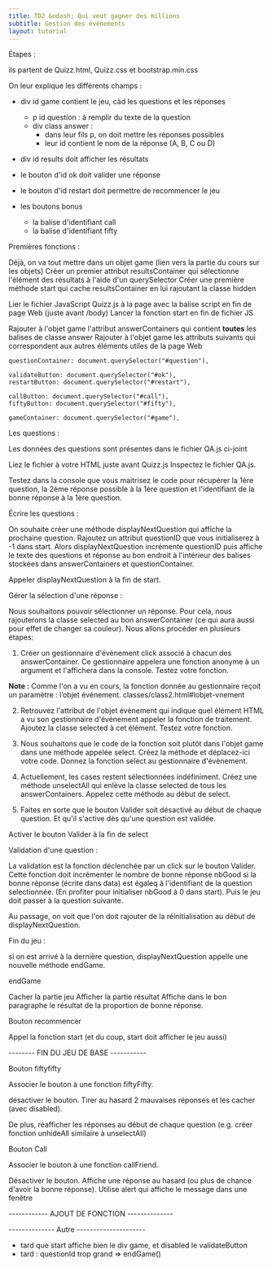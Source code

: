 ```yaml
---
title: TD2 &ndash; Qui veut gagner des millions
subtitle: Gestion des évènements
layout: tutorial
---
```


<!--
Les questions sont plutôt détaillés. Ceux qui veulent être plus libre peuvent
essayer de construire leur jeu en suivant le déroulé global
-->

Étapes :

ils partent de Quizz.html, Quizz.css et bootstrap.min.css

On leur explique les différents champs :
- div id game contient le jeu, càd les questions et les réponses
  - p id question : à remplir du texte de la question
  - div class answer :
    - dans leur fils p, on doit mettre les réponses possibles
    - leur id contient le nom de la réponse (A, B, C ou D)
  
- div id results doit afficher les résultats
- le bouton d'id ok doit valider une réponse 
- le bouton d'id restart doit permettre de recommencer le jeu

- les boutons bonus
  - la balise d'identifiant call
  - la balise d'identifiant fifty

Premières fonctions :

Déjà, on va tout mettre dans un objet game (lien vers la partie du cours sur les objets)
Créer un premier attribut resultsContainer qui sélectionne l'élément des résultats à l'aide d'un querySelector
Créer une première méthode start qui cache resultsContainer en lui rajoutant la classe hidden

Lier le fichier JavaScript Quizz.js à la page avec la balise script en fin de page Web (juste avant /body)
Lancer la fonction start en fin de fichier JS


Rajouter à l'objet game l'attribut answerContainers qui contient **toutes** les balises de classe answer
Rajouter à l'objet game les attributs suivants qui correspondent aux autres éléments utiles de la page Web

    questionContainer: document.querySelector("#question"),
	
    validateButton: document.querySelector("#ok"),
    restartButton: document.querySelector("#restart"),
	
    callButton: document.querySelector("#call"),	
    fiftyButton: document.querySelector("#fifty"),
	
    gameContainer: document.querySelector("#game"),


Les questions :

Les données des questions sont présentes dans le fichier QA.js ci-joint

Liez le fichier à votre HTML juste avant Quizz.js Inspectez le fichier QA.js.

Testez dans la console que vous maitrisez le code pour récupérer la 1ère
question, la 2ème réponse possible à la 1ère question et l'identifiant de la
bonne réponse à la 1ère question.


Écrire les questions :

On souhaite créer une méthode displayNextQuestion qui affiche la prochaine
question. Rajoutez un attribut questionID que vous initialiserez à -1 dans
start. Alors displayNextQuestion incrémente questionID puis affiche le texte des
questions et réponse au bon endroit à l'intérieur des balises stockées dans
answerContainers et questionContainer.

<!-- utiliser innerHTML pour faciliter -->
<!-- Attention, il faut écrire dans la balise p des answerContainers[i] -->

Appeler displayNextQuestion à la fin de start.


Gérer la sélection d'une réponse :

Nous souhaitons pouvoir sélectionner un réponse. Pour cela, nous rajouterons la
classe selected au bon answerContainer (ce qui aura aussi pour effet de changer
sa couleur). Nous allons procéder en plusieurs étapes:

1. Créer un gestionnaire d'évènement click associé à chacun des
answerContainer. Ce gestionnaire appelera une fonction anonyme à un argument et
l'affichera dans la console. Testez votre fonction.

**Note :** Comme l'on a vu en cours, la fonction donnée au gestionnaire reçoit
un paramètre : l’objet événement.
classes/class2.html#lobjet-vnement

2. Retrouvez l'attribut de l'objet évènement qui indique quel élément HTML a vu
son gestionnaire d'évènement appeler la fonction de traitement. Ajoutez la
classe selected à cet élément. Testez votre fonction.

<!-- e.currentTarget -->

3. Nous souhaitons que le code de la fonction soit plutôt dans l'objet game dans
une méthode appelée select. Créez la méthode et déplacez-ici votre code. Donnez
la fonction select au gestionnaire d'évènement.

4. Actuellement, les cases restent sélectionnées indéfiniment. Créez une méthode
   unselectAll qui enlève la classe selected de tous les
   answerContainers. Appelez cette méthode au début de select.
   

<!--
ICI PB !!! Expliquer le pb avec this

Exemple :

var o1 = {x:1};
var o2 = {x:2};
function f_getX () { console.log(this.x); };
o1.getX = f_getX;
o1.getX();
o2.getX = f_getX;
o2.getX();

OU

var o1 = {x:1, getX: function () { console.log(this.x); }};
var o2 = {x:2, getX: function () { console.log(this.x); }};
o1.getX();
o1.getX = o2.getX;
o1.getX();

Peut-être solution
function (e) { game.select(e); }

-->

5. Faites en sorte que le bouton Valider soit désactivé au début de chaque
question. Et qu'il s'active dès qu'une question est validée.

<!--
Désactiver à la fin de displayNextQuestion
Activer à la fin de select
-->

Activer le bouton Valider à la fin de select


Validation d'une question :

La validation est la fonction déclenchée par un click sur le bouton
Valider. Cette fonction doit incrémenter le nombre de bonne réponse nbGood si la
bonne réponse (écrite dans data) est égaleq à l'identifiant de la question
selectionnée. (En profiter pour initialiser nbGood à 0 dans start).
Puis le jeu doit passer à la question suivante.

Au passage, on voit que l'on doit rajouter de la réinitialisation au début de
displayNextQuestion.

<!-- Il manque unselectAll() -->

Fin du jeu :

si on est arrivé à la dernière question, displayNextQuestion appelle une
nouvelle méthode endGame.

endGame

Cacher la partie jeu
Afficher la partie résultat
Affiche dans le bon paragraphe le résultat de la proportion de bonne réponse.


Bouton recommencer

Appel la fonction start
(et du coup, start doit afficher le jeu aussi)


-------- FIN DU JEU DE BASE -----------

Bouton fiftyfifty

Associer le bouton à une fonction fiftyFifty.

désactiver le bouton. Tirer au hasard 2 mauvaises réponses et les cacher (avec
disabled).
<!-- Personnellement, besoin des fonctions indexOf, push  -->

De plus, réafficher les réponses au début de chaque question (e.g. créer
fonction unhideAll similaire à unselectAll)



Bouton Call

Associer le bouton à une fonction callFriend.

Désactiver le bouton. Affiche une réponse au hasard (ou plus de chance d'avoir
la bonne réponse). Utilise alert qui affiche le message dans une fenêtre


------------ AJOUT DE FONCTION --------------


-------------- Autre ---------------------


+ tard que start affiche bien le div game, et disabled le validateButton
+ tard : questionId trop grand => endGame()


<!--
Idées / Question R

 Besoin de this ou implicite ?

 Rajouter un évènement avec du temps, genre un temps limite de réponse à la question
 Commencer par sélectionner (unselect, selected du bon, et enlève disabled du bouton valider)

Ordre des questions aléatoire

 This dans les gestionnaires d'évènements ?
 elt.onclick = function (e) {
    console.log(this);
	};

 Est-ce que la ligne suivante ne marche pas à cause du bind de this ?
 game.callButton.onclick = game.callFriend.bind(game);
game.callButton.onclick = function () {
    game.callFriend();
};
 -->
